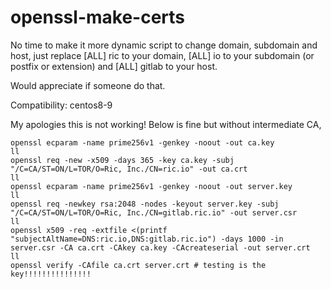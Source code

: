 # openssl-make-certs

No time to make it more dynamic script to change domain, subdomain and host, just replace [ALL] ric to your domain, [ALL] io to your subdomain (or postfix or extension) and [ALL] gitlab to your host.

Would appreciate if someone do that.

Compatibility: centos8-9

My apologies this is not working!  Below is fine but without intermediate CA,

```
openssl ecparam -name prime256v1 -genkey -noout -out ca.key
ll
openssl req -new -x509 -days 365 -key ca.key -subj "/C=CA/ST=ON/L=TOR/O=Ric, Inc./CN=ric.io" -out ca.crt
ll
openssl ecparam -name prime256v1 -genkey -noout -out server.key
ll
openssl req -newkey rsa:2048 -nodes -keyout server.key -subj "/C=CA/ST=ON/L=TOR/O=Ric, Inc./CN=gitlab.ric.io" -out server.csr
ll
openssl x509 -req -extfile <(printf "subjectAltName=DNS:ric.io,DNS:gitlab.ric.io") -days 1000 -in server.csr -CA ca.crt -CAkey ca.key -CAcreateserial -out server.crt
ll
openssl verify -CAfile ca.crt server.crt # testing is the key!!!!!!!!!!!!!!!
```

